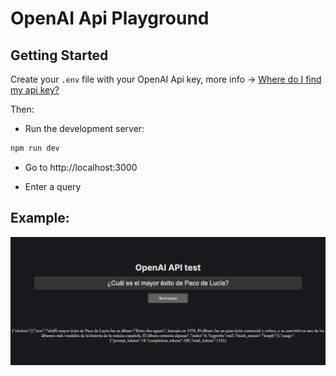 # OpenAI Api Playground


## Getting Started

Create your `.env` file with your OpenAI Api key, more info -> [Where do I find my api key?](https://help.openai.com/en/articles/4936850-where-do-i-find-my-secret-api-key)

Then:

- Run the development server:

```bash
npm run dev
```
- Go to http://localhost:3000 

- Enter a query

## Example:

<center><img src="screenshot.jpg"/></center>